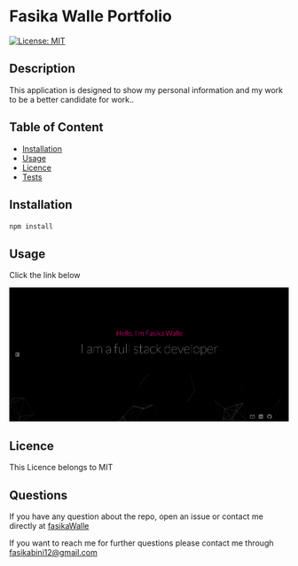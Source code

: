 # Fasika Walle Portfolio

[![License: MIT](https://img.shields.io/badge/License-MIT-yellow.svg)](https://opensource.org/licenses/MIT)

## Description

This application is designed to show my personal information and my work to be a better candidate for work..

## Table of Content

- [Installation](#Installation)
- [Usage](#Usage)
- [Licence](#Licence)
- [Tests](#Tests)

## Installation

`npm install`

## Usage

Click the link below

![project image](./src/assets/images/portfolio.png)

## Licence

This Licence belongs to MIT

## Questions

If you have any question about the repo, open an issue or contact me directly at [fasikaWalle](https://github.com/fasikaWalle/)

If you want to reach me for further questions please contact me through fasikabini12@gmail.com
